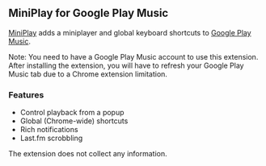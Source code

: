 ## MiniPlay for Google Play Music
[MiniPlay](https://chrome.google.com/webstore/detail/miniplay/dfddfiedihbijfeacjamchlliogmjjnd) adds a miniplayer and global keyboard shortcuts to [Google Play Music](https://play.google.com/music/listen).

Note: You need to have a Google Play Music account to use this extension. After installing the extension, you will have to refresh your Google Play Music tab due to a Chrome extension limitation.

### Features

- Control playback from a popup
- Global (Chrome-wide) shortcuts
- Rich notifications
- Last.fm scrobbling

The extension does not collect any information.
